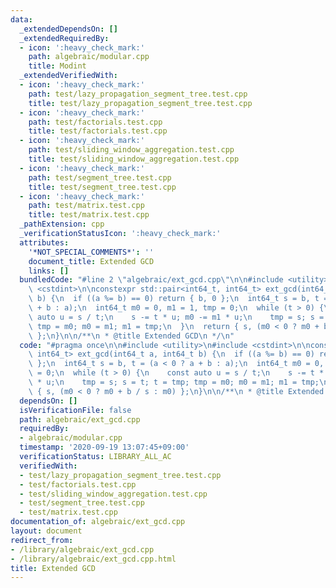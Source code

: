 ```yaml
---
data:
  _extendedDependsOn: []
  _extendedRequiredBy:
  - icon: ':heavy_check_mark:'
    path: algebraic/modular.cpp
    title: Modint
  _extendedVerifiedWith:
  - icon: ':heavy_check_mark:'
    path: test/lazy_propagation_segment_tree.test.cpp
    title: test/lazy_propagation_segment_tree.test.cpp
  - icon: ':heavy_check_mark:'
    path: test/factorials.test.cpp
    title: test/factorials.test.cpp
  - icon: ':heavy_check_mark:'
    path: test/sliding_window_aggregation.test.cpp
    title: test/sliding_window_aggregation.test.cpp
  - icon: ':heavy_check_mark:'
    path: test/segment_tree.test.cpp
    title: test/segment_tree.test.cpp
  - icon: ':heavy_check_mark:'
    path: test/matrix.test.cpp
    title: test/matrix.test.cpp
  _pathExtension: cpp
  _verificationStatusIcon: ':heavy_check_mark:'
  attributes:
    '*NOT_SPECIAL_COMMENTS*': ''
    document_title: Extended GCD
    links: []
  bundledCode: "#line 2 \"algebraic/ext_gcd.cpp\"\n\n#include <utility>\n#include\
    \ <cstdint>\n\nconstexpr std::pair<int64_t, int64_t> ext_gcd(int64_t a, int64_t\
    \ b) {\n  if ((a %= b) == 0) return { b, 0 };\n  int64_t s = b, t = (a < 0 ? a\
    \ + b : a);\n  int64_t m0 = 0, m1 = 1, tmp = 0;\n  while (t > 0) {\n    const\
    \ auto u = s / t;\n    s -= t * u; m0 -= m1 * u;\n    tmp = s; s = t; t = tmp;\
    \ tmp = m0; m0 = m1; m1 = tmp;\n  }\n  return { s, (m0 < 0 ? m0 + b / s : m0)\
    \ };\n}\n\n/**\n * @title Extended GCD\n */\n"
  code: "#pragma once\n\n#include <utility>\n#include <cstdint>\n\nconstexpr std::pair<int64_t,\
    \ int64_t> ext_gcd(int64_t a, int64_t b) {\n  if ((a %= b) == 0) return { b, 0\
    \ };\n  int64_t s = b, t = (a < 0 ? a + b : a);\n  int64_t m0 = 0, m1 = 1, tmp\
    \ = 0;\n  while (t > 0) {\n    const auto u = s / t;\n    s -= t * u; m0 -= m1\
    \ * u;\n    tmp = s; s = t; t = tmp; tmp = m0; m0 = m1; m1 = tmp;\n  }\n  return\
    \ { s, (m0 < 0 ? m0 + b / s : m0) };\n}\n\n/**\n * @title Extended GCD\n */"
  dependsOn: []
  isVerificationFile: false
  path: algebraic/ext_gcd.cpp
  requiredBy:
  - algebraic/modular.cpp
  timestamp: '2020-09-19 13:07:45+09:00'
  verificationStatus: LIBRARY_ALL_AC
  verifiedWith:
  - test/lazy_propagation_segment_tree.test.cpp
  - test/factorials.test.cpp
  - test/sliding_window_aggregation.test.cpp
  - test/segment_tree.test.cpp
  - test/matrix.test.cpp
documentation_of: algebraic/ext_gcd.cpp
layout: document
redirect_from:
- /library/algebraic/ext_gcd.cpp
- /library/algebraic/ext_gcd.cpp.html
title: Extended GCD
---
```

